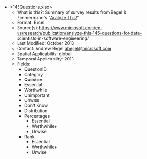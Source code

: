 - <145Questions.xlsx>
  - What is this?: Summary of survey results from Begel & Zimmermann's "[Analyze This!](https://dl.acm.org/citation.cfm?id=2568233)"
  - Format: Excel
  - Source(s): <https://www.microsoft.com/en-us/research/publication/analyze-this-145-questions-for-data-scientists-in-software-engineering/>
  - Last Modified: October 2013
  - Contact: Andrew Begel <abegel@microsoft.com>
  - Spatial Applicability: global
  - Temporal Applicability: 2013
  - Fields:
    - QuestionID
    - Category
    - Question
    - Essential
    - Worthwhile
    - Unimportant
    - Unwise
    - Don't Know
    - Distribution
    - Percentages
      - Essential
      - Worthwhile+
      - Unwise
    - Rank
      - Essential
      - Worthwhile+
      - Unwise
